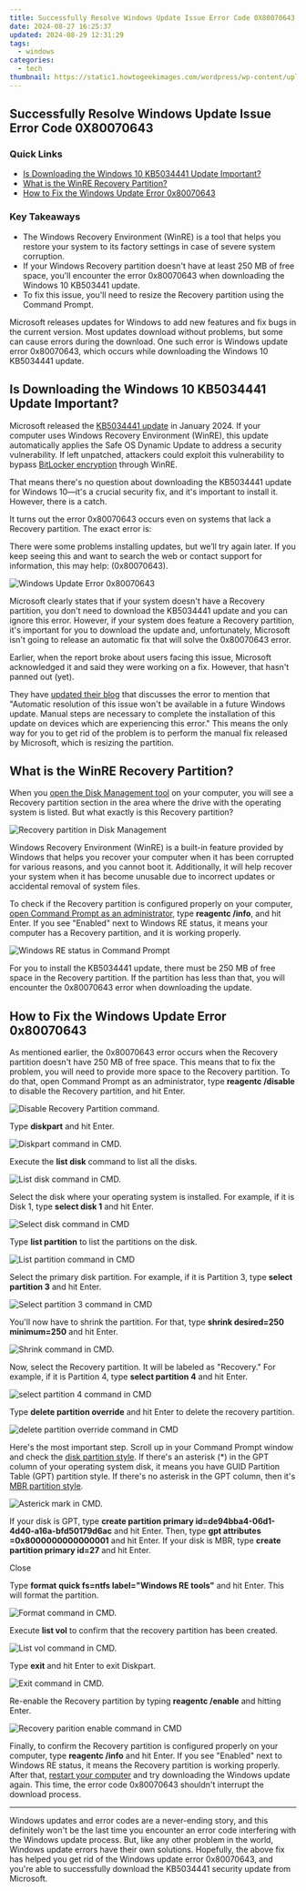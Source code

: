 ```yaml
---
title: Successfully Resolve Windows Update Issue Error Code 0X80070643
date: 2024-08-27 16:25:37
updated: 2024-08-29 12:31:29
tags:
  - windows
categories:
  - tech
thumbnail: https://static1.howtogeekimages.com/wordpress/wp-content/uploads/2024/06/windows-10-kb5034441-update-error.jpg
---
```


## Successfully Resolve Windows Update Issue Error Code 0X80070643

### Quick Links

* [Is Downloading the Windows 10 KB5034441 Update Important?](https://unlock-android.techidaily.com/5-solutions-for-tecno-spark-10c-unlock-without-password-by-drfone-android/)
* [What is the WinRE Recovery Partition?](https://vp-tips.techidaily.com/mastering-subtitle-craft-with-the-best-online-resources-today/)
* [How to Fix the Windows Update Error 0x80070643](https://win11.techidaily.com/unlocking-dangers-hacked-fingerprints-on-windows-pcs/)

### Key Takeaways

* The Windows Recovery Environment (WinRE) is a tool that helps you restore your system to its factory settings in case of severe system corruption.
* If your Windows Recovery partition doesn't have at least 250 MB of free space, you'll encounter the error 0x80070643 when downloading the Windows 10 KB503441 update.
* To fix this issue, you'll need to resize the Recovery partition using the Command Prompt.

 Microsoft releases updates for Windows to add new features and fix bugs in the current version. Most updates download without problems, but some can cause errors during the download. One such error is Windows update error 0x80070643, which occurs while downloading the Windows 10 KB5034441 update.

##  Is Downloading the Windows 10 KB5034441 Update Important?

 Microsoft released the [KB5034441 update](https://support.microsoft.com/en-au/topic/kb5034441-windows-recovery-environment-update-for-windows-10-version-21h2-and-22h2-january-9-2024-62c04204-aaa5-4fee-a02a-2fdea17075a8) in January 2024\. If your computer uses Windows Recovery Environment (WinRE), this update automatically applies the Safe OS Dynamic Update to address a security vulnerability. If left unpatched, attackers could exploit this vulnerability to bypass [BitLocker encryption](https://change-location.techidaily.com/how-to-teleport-your-gps-location-on-vivo-v30-lite-5g-drfone-by-drfone-virtual-android/) through WinRE.

 That means there's no question about downloading the KB5034441 update for Windows 10—it's a crucial security fix, and it's important to install it. However, there is a catch.

 It turns out the error 0x80070643 occurs even on systems that lack a Recovery partition. The exact error is:

 There were some problems installing updates, but we’ll try again later. If you keep seeing this and want to search the web or contact support for information, this may help: (0x80070643).

![Windows Update Error 0x80070643](https://static1.howtogeekimages.com/wordpress/wp-content/uploads/2024/06/windows-update-error-0x80070643.jpg) 

 Microsoft clearly states that if your system doesn't have a Recovery partition, you don't need to download the KB5034441 update and you can ignore this error. However, if your system does feature a Recovery partition, it's important for you to download the update and, unfortunately, Microsoft isn't going to release an automatic fix that will solve the 0x80070643 error.

 Earlier, when the report broke about users facing this issue, Microsoft acknowledged it and said they were working on a fix. However, that hasn't panned out (yet). 

 They have [updated their blog](https://learn.microsoft.com/en-us/windows/release-health/resolved-issues-windows-10-22h2#3231msgdesc) that discusses the error to mention that "Automatic resolution of this issue won't be available in a future Windows update. Manual steps are necessary to complete the installation of this update on devices which are experiencing this error." This means the only way for you to get rid of the problem is to perform the manual fix released by Microsoft, which is resizing the partition.

##  What is the WinRE Recovery Partition?

 When you [open the Disk Management tool](https://extra-resources.techidaily.com/picture-posters-best-frame-enhancing-software-recommendations/) on your computer, you will see a Recovery partition section in the area where the drive with the operating system is listed. But what exactly is this Recovery partition?

![Recovery partition in Disk Management](https://static1.howtogeekimages.com/wordpress/wp-content/uploads/2024/06/recovery-partition-in-disk-management.jpg) 

 Windows Recovery Environment (WinRE) is a built-in feature provided by Windows that helps you recover your computer when it has been corrupted for various reasons, and you cannot boot it. Additionally, it will help recover your system when it has become unusable due to incorrect updates or accidental removal of system files.

 To check if the Recovery partition is configured properly on your computer, [open Command Prompt as an administrator](https://screen-mirror.techidaily.com/how-to-screen-mirroring-xiaomi-14-ultra-drfone-by-drfone-android/), type **reagentc /info**, and hit Enter. If you see "Enabled" next to Windows RE status, it means your computer has a Recovery partition, and it is working properly.

![Windows RE status in Command Prompt](https://static1.howtogeekimages.com/wordpress/wp-content/uploads/2024/06/windows-re-status-in-command-prompt.jpg) 

 For you to install the KB5034441 update, there must be 250 MB of free space in the Recovery partition. If the partition has less than that, you will encounter the 0x80070643 error when downloading the update.

##  How to Fix the Windows Update Error 0x80070643

 As mentioned earlier, the 0x80070643 error occurs when the Recovery partition doesn't have 250 MB of free space. This means that to fix the problem, you will need to provide more space to the Recovery partition. To do that, open Command Prompt as an administrator, type **reagentc /disable** to disable the Recovery partition, and hit Enter.

![Disable Recovery Partition command.](https://static1.howtogeekimages.com/wordpress/wp-content/uploads/2024/06/disable-recovery-partition-command.jpg) 

 Type **diskpart** and hit Enter.

![Diskpart command in CMD.](https://static1.howtogeekimages.com/wordpress/wp-content/uploads/2024/06/diskpart-command-in-cmd.jpg) 

 Execute the **list disk** command to list all the disks.

![List disk command in CMD.](https://static1.howtogeekimages.com/wordpress/wp-content/uploads/2024/06/list-disk-command-in-cmd.jpg) 

 Select the disk where your operating system is installed. For example, if it is Disk 1, type **select disk 1** and hit Enter.

![Select disk command in CMD](https://static1.howtogeekimages.com/wordpress/wp-content/uploads/2024/06/select-disk-command-in-cmd.jpg) 

 Type **list partition** to list the partitions on the disk.

![List partition command in CMD](https://static1.howtogeekimages.com/wordpress/wp-content/uploads/2024/06/list-partition-command-in-cmd.jpg) 

 Select the primary disk partition. For example, if it is Partition 3, type **select partition 3** and hit Enter.

![Select partition 3 command in CMD](https://static1.howtogeekimages.com/wordpress/wp-content/uploads/2024/06/select-partition-3-command-in-cmd.jpg) 

 You'll now have to shrink the partition. For that, type **shrink desired=250 minimum=250** and hit Enter.

![Shrink command in CMD.](https://static1.howtogeekimages.com/wordpress/wp-content/uploads/2024/06/shrink-command-in-cmd.jpg) 

 Now, select the Recovery partition. It will be labeled as "Recovery." For example, if it is Partition 4, type **select partition 4** and hit Enter.

![select partition 4 command in CMD](https://static1.howtogeekimages.com/wordpress/wp-content/uploads/2024/06/select-partition-4-command-in-cmd.jpg) 

 Type **delete partition override** and hit Enter to delete the recovery partition.

![delete partition override command in CMD](https://static1.howtogeekimages.com/wordpress/wp-content/uploads/2024/06/delete-partition-override-command-in-cmd.jpg) 

 Here's the most important step. Scroll up in your Command Prompt window and check the [disk partition style](https://facebook-video-footage.techidaily.com/updated-pro-level-gif-generation-a-critical-review/). If there's an asterisk (\*) in the GPT column of your operating system disk, it means you have GUID Partition Table (GPT) partition style. If there's no asterisk in the GPT column, then it's [MBR partition style](https://instagram-videos.techidaily.com/2024-approved-exclusive-guide-ranking-most-effective-ig-money-makers/).

![Asterick mark in CMD.](https://static1.howtogeekimages.com/wordpress/wp-content/uploads/2024/06/asterick-mark-in-cmd.jpg) 

 If your disk is GPT, type **create partition primary id=de94bba4-06d1-4d40-a16a-bfd50179d6ac** and hit Enter. Then, type **gpt attributes =0x8000000000000001** and hit Enter. If your disk is MBR, type **create partition primary id=27** and hit Enter.

Close 

 Type **format** **quick fs=ntfs label="Windows RE tools"** and hit Enter. This will format the partition.

![Format command in CMD.](https://static1.howtogeekimages.com/wordpress/wp-content/uploads/2024/06/format-command-in-cmd.jpg) 

 Execute **list vol** to confirm that the recovery partition has been created.

![List vol command in CMD.](https://static1.howtogeekimages.com/wordpress/wp-content/uploads/2024/06/list-vol-command-in-cmd.jpg) 

 Type **exit** and hit Enter to exit Diskpart.

![Exit command in CMD.](https://static1.howtogeekimages.com/wordpress/wp-content/uploads/2024/06/exit-command-in-cmd.jpg) 

 Re-enable the Recovery partition by typing **reagentc /enable** and hitting Enter.

![Recovery parition enable command in CMD](https://static1.howtogeekimages.com/wordpress/wp-content/uploads/2024/06/recovery-parition-enable-command-in-cmd.jpg) 

 Finally, to confirm the Recovery partition is configured properly on your computer, type **reagentc /info** and hit Enter. If you see "Enabled" next to Windows RE status, it means the Recovery partition is working properly. After that, [restart your computer](https://article-posts.techidaily.com/comparing-the-creme-de-la-creme-gopro-hero5-black-to-hero4-silver-for-2024/) and try downloading the Windows update again. This time, the error code 0x80070643 shouldn't interrupt the download process.

---

 Windows updates and error codes are a never-ending story, and this definitely won't be the last time you encounter an error code interfering with the Windows update process. But, like any other problem in the world, Windows update errors have their own solutions. Hopefully, the above fix has helped you get rid of the Windows update error 0x80070643, and you're able to successfully download the KB5034441 security update from Microsoft.

<ins class="adsbygoogle"
     style="display:block"
     data-ad-format="autorelaxed"
     data-ad-client="ca-pub-7571918770474297"
     data-ad-slot="1223367746"></ins>



<ins class="adsbygoogle"
     style="display:block"
     data-ad-client="ca-pub-7571918770474297"
     data-ad-slot="8358498916"
     data-ad-format="auto"
     data-full-width-responsive="true"></ins>
